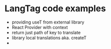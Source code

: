 # LangTag code examples

- providing useT from external library
- React Provider with context
- return just path of key to translate
- library local translations aka. createT
-
